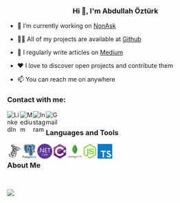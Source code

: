 <h3 align="center">Hi 👋, I'm Abdullah Öztürk</h3>

- 🔭 I’m currently working on [NonAsk](https://github.com/nonAsk-Startup)

- 👨‍💻 All of my projects are available at [Github](https://github.com/AbdullahOztuurkk)

- 📝 I regularly write articles on [Medium](https://medium.com/@abdullahozturkk)

- ❤ I love to discover open projects and contribute them

- 📫 You can reach me on anywhere

### Contact with me:
[<img align="left" alt="LinkedIn" width="30px" src="https://www.vectorlogo.zone/logos/linkedin/linkedin-icon.svg" />](https://www.linkedin.com/in/abdullah-ozturk)
[<img align="left" alt="Medium" width="30px" src="https://www.vectorlogo.zone/logos/medium/medium-icon.svg">](https://abdullahozturkk.medium.com/)
[<img align="left" alt="Instagram" width="30px" src="https://www.vectorlogo.zone/logos/instagram/instagram-icon.svg" />](https://www.instagram.com/abdullah_oztuurkk/)
[<img align="left" alt="Gmail" width="30px" src="https://www.vectorlogo.zone/logos/gmail/gmail-icon.svg">](mailto:oabdullahozturk@yandex.com.tr)

<br/>

### Languages and Tools 
<p align="left">
    <img align="left" width="35px" src="https://github.com/devicons/devicon/blob/master/icons/microsoftsqlserver/microsoftsqlserver-plain.svg" />
    <img align="left" width="35px" src="https://github.com/devicons/devicon/blob/master/icons/postgresql/postgresql-original-wordmark.svg" />
    <img align="left" width="35px" src="https://github.com/devicons/devicon/blob/master/icons/dotnetcore/dotnetcore-original.svg" />
    <img align="left" width="35px" src="https://github.com/devicons/devicon/blob/master/icons/csharp/csharp-original.svg" />
    <img align="left" width="35px" src="https://github.com/devicons/devicon/blob/master/icons/mongodb/mongodb-original-wordmark.svg" />
    <img align="left" width="35px" src="https://github.com/devicons/devicon/blob/master/icons/nodejs/nodejs-original.svg" />
    <img align="left" width="35px" src="https://github.com/devicons/devicon/blob/master/icons/typescript/typescript-original.svg" />
</p>

<br/>

 ### About Me
<img style='margin-top:30px' src="https://github-readme-stats.vercel.app/api?username=AbdullahOztuurkk&show_icons=true">

